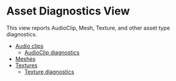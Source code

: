 <a name="AssetDiagnostics"></a>
# Asset Diagnostics View
This view reports AudioClip, Mesh, Texture, and other asset type diagnostics.

  * [Audio clips](./AudioClip.md)
    * [AudioClip diagnostics](./AudioClipDiagnostics.md)
  * [Meshes](./Meshes.md)
  * [Textures](./Textures.md)
    * [Texture diagnostics](./TextureDiagnostics.md)

